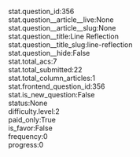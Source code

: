stat.question_id:356  
stat.question__article__live:None  
stat.question__article__slug:None  
stat.question__title:Line Reflection  
stat.question__title_slug:line-reflection  
stat.question__hide:False  
stat.total_acs:7  
stat.total_submitted:22  
stat.total_column_articles:1  
stat.frontend_question_id:356  
stat.is_new_question:False  
status:None  
difficulty.level:2  
paid_only:True  
is_favor:False  
frequency:0  
progress:0  
